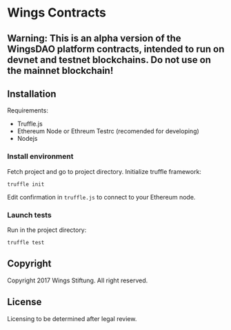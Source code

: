 # Wings Contracts

## Warning: This is an alpha version of the WingsDAO platform contracts, intended to run on devnet and testnet blockchains. Do not use on the mainnet blockchain!

## Installation

Requirements:
  - Truffle.js
  - Ethereum Node  or Ethreum Testrc (recomended for developing)
  - Nodejs

### Install environment

Fetch project and go to project directory. Initialize truffle framework:

```
truffle init
```

Edit confirmation in `truffle.js` to connect to your Ethereum node.

### Launch tests

Run in the project directory:

```
truffle test
```

## Copyright

Copyright 2017 Wings Stiftung. All right reserved.

## License

Licensing to be determined after legal review.

